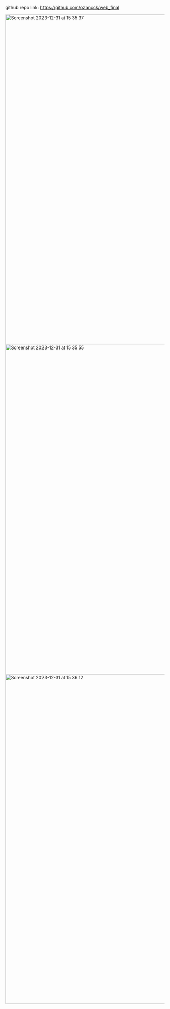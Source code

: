 github repo link: https://github.com/ozancck/web_final

<img width="1042" alt="Screenshot 2023-12-31 at 15 35 37" src="https://github.com/ozancck/web_final/assets/77584235/60cfc6c9-d614-44b3-a6d6-22e3d13710b8">
<img width="1042" alt="Screenshot 2023-12-31 at 15 35 55" src="https://github.com/ozancck/web_final/assets/77584235/f8c56217-2e85-4d79-86d9-4a877fe1a397">
<img width="1042" alt="Screenshot 2023-12-31 at 15 36 12" src="https://github.com/ozancck/web_final/assets/77584235/32400002-8b6c-40c3-8da3-9684c35e14ba">
